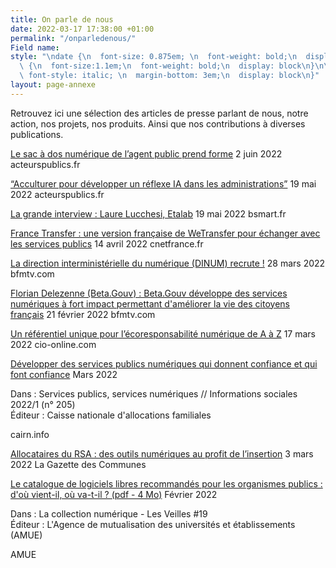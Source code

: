 ```yaml
---
title: On parle de nous
date: 2022-03-17 17:38:00 +01:00
permalink: "/onparledenous/"
Field name: 
style: "\ndate {\n  font-size: 0.875em; \n  font-weight: bold;\n  display: block\n}\n\ntitre
  \ {\n  font-size:1.1em;\n  font-weight: bold;\n  display: block\n}\n\nmedia   {\n
  \ font-style: italic; \n  margin-bottom: 3em;\n  display: block\n}"
layout: page-annexe
---
```


<p class="margin-bottom-3">Retrouvez ici une sélection des articles de presse parlant de nous, notre action, nos projets, nos produits. Ainsi que nos contributions à diverses publications.</p>

<titre><a href="https://acteurspublics.fr/articles/le-sac-a-dos-numerique-de-lagent-public-prend-forme" title="Le sac à dos numérique de l’agent public prend forme - Lien externe">Le sac à dos numérique de l’agent public prend forme</a></titre>
<date>2 juin 2022</date>
<media>acteurspublics.fr</media>

<titre><a href="https://acteurspublics.fr/webtv/emissions/journees-acteurs-publics-solutions/le-debat-de-la-redaction-un-reflexe-ia-dans-les-administrations" title="“Acculturer pour développer un réflexe IA dans les administrations” - Lien externe">“Acculturer pour développer un réflexe IA dans les administrations”</a></titre>
<date>19 mai 2022</date>
<media>acteurspublics.fr</media>

<titre><a href="https://www.bsmart.fr/video/13322-smart-tech-partie-22-avril-2022" title="La grande interview : Laure Lucchesi, Etalab - Lien externe">La grande interview : Laure Lucchesi, Etalab</a></titre>
<date>19 mai 2022</date>
<media>bsmart.fr</media>

<titre><a href="https://www.bsmart.fr/video/13322-smart-tech-partie-22-avril-2022" title="France Transfer : une version française de WeTransfer pour échanger avec les services publics - Lien externe">France Transfer : une version française de WeTransfer pour échanger avec les services publics</a></titre>
<date>14 avril 2022</date>
<media>cnetfrance.fr</media>

<titre><a href="https://www.bsmart.fr/video/13322-smart-tech-partie-22-avril-2022" title="La direction interministérielle du numérique (DINUM) recrute ! - Lien externe">La direction interministérielle du numérique (DINUM) recrute !</a></titre>
<date>28 mars 2022</date>
<media>bfmtv.com</media>

<titre><a href="https://www.bfmtv.com/economie/replay-emissions/tech-and-co/florian-delezenne-beta-gouv-beta-gouv-developpe-des-services-numeriques-a-fort-impact-permettant-d-ameliorer-la-vie-des-citoyens-francais-21-02_VN-202202210591.html" title="Florian Delezenne (Beta.Gouv) : Beta.Gouv développe des services numériques à fort impact permettant d'améliorer la vie des citoyens français - Lien externe">Florian Delezenne (Beta.Gouv) : Beta.Gouv développe des services numériques à fort impact permettant d'améliorer la vie des citoyens français</a></titre>
<date>21 février 2022</date>
<media>bfmtv.com</media>

<titre><a href="https://www.cio-online.com/actualites/lire-un-referentiel-unique-pour-l-ecoresponsabilite-numerique-de-a-a-z-14030.html" title="Un référentiel unique pour l'écoresponsabilité numérique de A à Z - Lien externe">Un référentiel unique pour l’écoresponsabilité numérique de A à Z</a></titre>
<date>17 mars 2022</date>
<media>cio-online.com</media>

<titre><a href="https://www.cairn.info/revue-informations-sociales-2022-1.htm" title="Développer des services publics numériques qui donnent confiance et qui font confiance - Lien externe">Développer des services publics numériques qui donnent confiance et qui font confiance</a></titre>
<date>Mars 2022</date>
<p class="margin-0">Dans : Services publics, services numériques // Informations sociales 2022/1 (n° 205)
<br>Éditeur : Caisse nationale d'allocations familiales</p><media>cairn.info</media>


<titre><a href="https://www.lagazettedescommunes.com/793536/allocataires-du-rsa-des-outils-numeriques-au-profit-de-linsertion/" title="Allocataires du RSA : des outils numériques au profit de l’insertion - Lien externe">Allocataires du RSA : des outils numériques au profit de l’insertion</a></titre>
<date>3 mars 2022</date>
<media>La Gazette des Communes</media>


<titre><a href="https://www.amue.fr/fileadmin/amue/systeme-information/documents-publications/la-collection-numerique/N19__Les_veilles_fevrier_2022.pdf" title="Le catalogue de logiciels libres recommandés pour les organismes publics : d'où vient-il, où va-t-il ? - Lien externe - Ouvre un pdf">Le catalogue de logiciels libres recommandés pour les organismes publics : d'où vient-il, où va-t-il ? (pdf - 4 Mo)</a></titre>
<date>Février 2022</date>
<p class="margin-0">Dans : La collection numérique - Les Veilles #19
<br>Éditeur : L'Agence de mutualisation des universités et établissements (AMUE)</p>
<media>AMUE</media>
